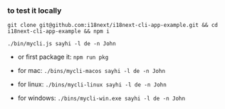 ### to test it locally
`git clone git@github.com:i18next/i18next-cli-app-example.git && cd i18next-cli-app-example && npm i`

`./bin/mycli.js sayhi -l de -n John`

- or first package it: `npm run pkg`

- for mac: `./bins/mycli-macos sayhi -l de -n John`

- for linux: `./bins/mycli-linux sayhi -l de -n John`

- for windows: `./bins/mycli-win.exe sayhi -l de -n John`
